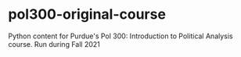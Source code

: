 # pol300-original-course
Python content for Purdue's Pol 300: Introduction to Political Analysis course. Run during Fall 2021
